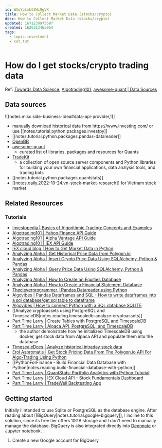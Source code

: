 ```yaml
---
id: WXoYpLmbGZWi9gVX
title: How to Collect Market Data (stocks/crypto)
desc: How to Collect Market Data (stocks/crypto)
updated: 1671230975687
created: 1626513463054
tags:
  - topic.investment
  - cat.tut
---
```

# How do I get stocks/crypto trading data

Ref: [Towards Data Science](https://towardsdatascience.com/best-5-free-stock-market-apis-in-2019-ad91dddec984), [Algotrading101](https://algotrading101.com/learn/yfinance-guide/), [awesome-quant | Data Sources](https://github.com/wilsonfreitas/awesome-quant#data-sources)

## Data sources

![[notes.misc.side-business-idea#data-api-provider,1]]

- manually download historical data from <https://www.investing.com/> or use [[notes.tutorial.python.packages.investpy]]
- [[notes.tutorial.python.packages.pandas-datareader]]
- [OpenBB](https://openbb.co/)
- [awesome-quant](https://github.com/wilsonfreitas/awesome-quant)
    - curated list of libraries, packages and resources for Quants
- [TradeKit](https://github.com/hackingthemarkets/tradekit)
    - a collection of open source server components and Python libraries for building your own financial applications, data analysis tools, and trading bots
- [[notes.tutorial.python.packages.quantstats]]
- [[notes.daily.2022-10-24.vn-stock-market-research]] for Vietnam stock market

## Related Resources

### Tutorials

- [Investopedia | Basics of Algorithmic Trading: Concepts and Examples](https://www.investopedia.com/articles/active-trading/101014/basics-algorithmic-trading-concepts-and-examples.asp)
- [Algotrading101 | Yahoo Finance API Guide](https://algotrading101.com/learn/yahoo-finance-api-guide/)
- [Algotrading101 | Alpha Vantage API Guide](https://algotrading101.com/learn/alpha-vantage-guide/)
- [Algotrading101 | IEX API Guide](https://algotrading101.com/learn/iex-api-guide/)
- [IEX cloud blog | How to Get Market Data in Python](https://iexcloud.io/community/blog/how-to-get-market-data-in-python)
- [Analyzing Alpha | Get Historical Price Data from Polygon.io](https://analyzingalpha.com/get-historical-price-data-polygon)
- [Analyzing Alpha | Insert Crypto Price Data Using SQLAlchemy, Python & Pandas](https://analyzingalpha.com/insert-crypto-price-data-sqlalchemy)
- [Analyzing Alpha | Query Price Data Using SQLAlchemy, Python & Pandas](https://analyzingalpha.com/query-price-data-sqlalchemy)
- [Analyzing Alpha | How to Create an Equities Database](https://analyzingalpha.com/create-an-equities-database)
- [Analyzing Alpha | How to Create a Financial Statement Database](https://analyzingalpha.com/financial-statement-database)
- [Thecleverprogrammer | Pandas Datareader using Python](https://thecleverprogrammer.com/2021/03/22/pandas-datareader-using-python-tutorial/)
- [Algovibes | Pandas Dataframes and SQL - How to write dataframes into a sql database/get sql table to dataframe](https://www.youtube.com/watch?v=OjMDXTlVOYU)
- [Algovibes | How to connect Python with a SQL database SQLITE](https://www.youtube.com/watch?v=pU53JUhSnkY)
- [[Analyze cryptoassets using PostgreSQL and TimescaleDB|notes.reading.timescaledb-analyze-cryptoassets]]
- [Part Time Larry | Create Tables with PostgreSQL and TimescaleDB](https://www.youtube.com/watch?v=P-flYBbmCws&list=PLvzuUVysUFOsrxL7UxmMrVqS8X2X0b8jd&index=4)
- [Part Time Larry | Alpaca API, PostgreSQL, and TimescaleDB](https://www.youtube.com/watch?v=RAIqlK5K7-s)
    - the author demonstrate how he initialized TimescaleDB using docker, get stock data from Alpaca API and populate them into the database 
- [TimescaleDocs | Analyze historical intraday stock data](https://docs.timescale.com/timescaledb/latest/tutorials/analyze-intraday-stocks/)
- [Erol Aspromatis | Get Stock Pricing Data From The Polygon.io API For Algo-Trading Using Python](https://www.youtube.com/watch?v=sTlBQ3nVuJE)
- [[PythonForFinance - Build Financial Data Database with Python|notes.reading.build-financial-database-with-python]]
- [Part Time Larry | QuantStats: Portfolio Analytics with Python Tutorial](https://www.youtube.com/watch?v=Dm8GaSYZPF8)
- [Part Time Larry | IEX Cloud API - Stock Fundamentals Dashboard](https://www.youtube.com/watch?v=bPPJTc3JoMI)
- [Part Time Larry | TradeWell Backtesting App](https://www.youtube.com/watch?v=zxI97CmYGh0)

## Getting started

Initially I intended to use Sqlite or PostgreSQL as the database engine. After reading about [[BigQuery|notes.tutorial.google-bigquery]], I incline to this solution, since its free tier offers 10GB storage and I don't need to manually manage the database. BigQuery is also integrated directly into [Deepnote](https://deepnote.com/) or Jupyter notebook.

1. Create a new Google account for BigQuery
